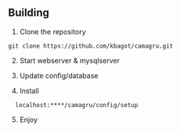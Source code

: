 ## Building 

1. Clone the repository 
```
git clone https://github.com/kbagot/camagru.git
```

2. Start webserver & mysqlserver

3. Update config/database

4. Install 
```
  localhost:****/camagru/config/setup
```
5. Enjoy
